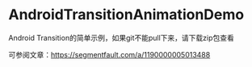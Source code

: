 # AndroidTransitionAnimationDemo

Android Transition的简单示例，如果git不能pull下来，请下载zip包查看

可参阅文章：https://segmentfault.com/a/1190000005013488
